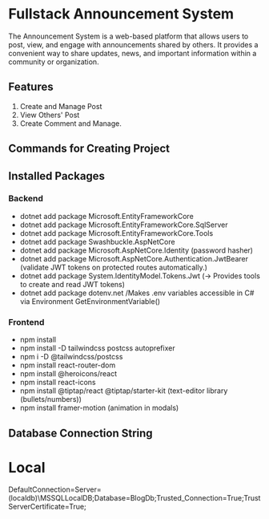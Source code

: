 # Fullstack Announcement System
The Announcement System is a web-based platform that allows users to post, view, and engage with announcements shared by others. It provides a convenient way to share updates, news, and important information within a community or organization.

## Features
1. Create and Manage Post
2. View Others' Post
3. Create Comment and Manage. 

## Commands for Creating Project

## Installed Packages

### Backend
- dotnet add package Microsoft.EntityFrameworkCore
- dotnet add package Microsoft.EntityFrameworkCore.SqlServer
- dotnet add package Microsoft.EntityFrameworkCore.Tools
- dotnet add package Swashbuckle.AspNetCore
- dotnet add package Microsoft.AspNetCore.Identity (password hasher)
- dotnet add package Microsoft.AspNetCore.Authentication.JwtBearer (validate JWT tokens on protected routes automatically.)
- dotnet add package System.IdentityModel.Tokens.Jwt (→ Provides tools to create and read JWT tokens)
- dotnet add package dotenv.net /Makes .env variables accessible in C# via Environment GetEnvironmentVariable()



### Frontend
- npm install
- npm install -D tailwindcss postcss autoprefixer
- npm i -D @tailwindcss/postcss
- npm install react-router-dom
- npm install @heroicons/react
- npm install react-icons
- npm install @tiptap/react @tiptap/starter-kit
  (text-editor library (bullets/numbers))
- npm install framer-motion (animation in modals)


## Database Connection String
# Local 
DefaultConnection=Server=(localdb)\\MSSQLLocalDB;Database=BlogDb;Trusted_Connection=True;TrustServerCertificate=True;
